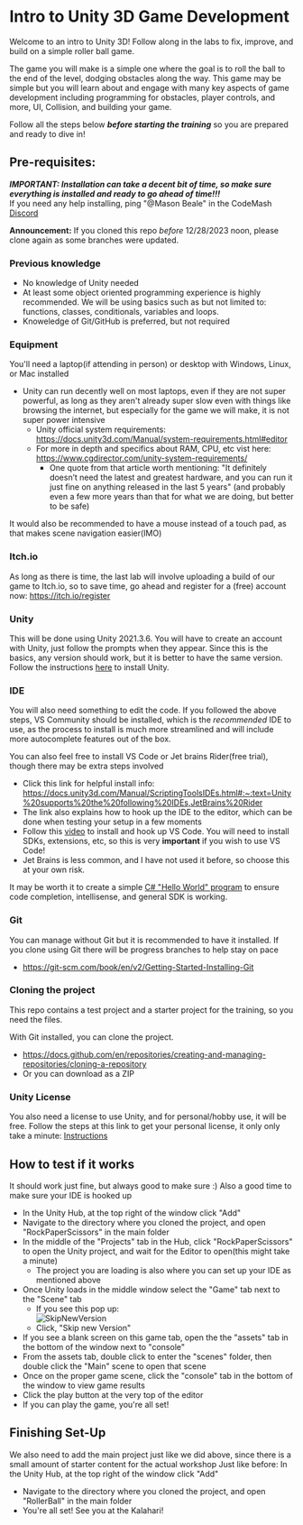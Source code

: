 # Intro to Unity 3D Game Development
Welcome to an intro to Unity 3D! Follow along in the labs to fix, improve, and build on a simple roller ball game.

The game you will make is a simple one where the goal is to roll the ball to the end of the level, dodging obstacles along the way. This game may be simple
but you will learn about and engage with many key aspects of game development including programming for obstacles, player controls, and more, UI, Collision, and building your game.

Follow all the steps below _**before starting the training**_ so you are prepared and ready to dive in!

## Pre-requisites:
***IMPORTANT: Installation can take a decent bit of time, so make sure everything is installed and ready to go ahead of time!!!***  
If you need any help installing, ping "@Mason Beale" in the CodeMash [Discord](https://discord.gg/RbZENJ8c73)

**Announcement:** If you cloned this repo _before_ 12/28/2023 noon, please clone again as some branches were updated.

### Previous knowledge
- No knowledge of Unity needed
- At least some object oriented programming experience is highly recommended. We will be using basics such as but not limited to: functions, classes, conditionals, variables and loops.
- Knoweledge of Git/GitHub is preferred, but not required
### Equipment
You'll need a laptop(if attending in person) or desktop with Windows, Linux, or Mac installed
- Unity can run decently well on most laptops, even if they are not super powerful, as long as they aren't already super slow even with things like browsing the internet, but especially for the game we will make, it is not super power intensive
  - Unity official system requirements: https://docs.unity3d.com/Manual/system-requirements.html#editor
  - For more in depth and specifics about RAM, CPU, etc vist here: https://www.cgdirector.com/unity-system-requirements/
    - One quote from that article worth mentioning: "It definitely doesn’t need the latest and greatest hardware, and you can run it just fine on anything released in the last 5 years" (and probably even a few more years than that for what we are doing, but better to be safe)

It would also be recommended to have a mouse instead of a touch pad, as that makes scene navigation easier(IMO)

### Itch.io
As long as there is time, the last lab will involve uploading a build of our game to Itch.io, so to save time, go ahead and register for a (free) account now: https://itch.io/register

### Unity
This will be done using Unity 2021.3.6. You will have to create an account with Unity, just follow the prompts when they appear.
Since this is the basics, any version should work, but it is better to have the same version. Follow the instructions [here](https://github.com/mbeale0/Unity3D-CodeMash-Workhop/blob/master/installation.md) to install Unity.

### IDE
You will also need something to edit the code. If you followed the above steps, VS Community should be installed, which is the _recommended_ IDE to use, as the process to install is much more streamlined and will include more autocomplete features out of the box. 

You can also feel free to install VS Code or Jet brains Rider(free trial), though there may be extra steps involved
 - Click this link for helpful install info: https://docs.unity3d.com/Manual/ScriptingToolsIDEs.html#:~:text=Unity%20supports%20the%20following%20IDEs,JetBrains%20Rider
 - The link also explains how to hook up the IDE to the editor, which can be done when testing your setup in a few moments
 - Follow this [video](https://code.visualstudio.com/docs/other/unity) to install and hook up VS Code. You will need to install SDKs, extensions, etc, so this is very **important** if you wish to use VS Code!
 - Jet Brains is less common, and I have not used it before, so choose this at your own risk.

It may be worth it to create a simple [C# "Hello World" program](https://www.programiz.com/csharp-programming/hello-world) to ensure code completion, intellisense, and general SDK is working. 

### Git
You can manage without Git but it is recommended to have it installed. If you clone using Git there will be progress branches to help stay on pace
 - https://git-scm.com/book/en/v2/Getting-Started-Installing-Git

### Cloning the project
This repo contains a test project and a starter project for the training, so you need the files.

With Git installed, you can clone the project.
 - https://docs.github.com/en/repositories/creating-and-managing-repositories/cloning-a-repository
 - Or you can download as a ZIP

### Unity License
You also need a license to use Unity, and for personal/hobby use, it will be free.
Follow the steps at this link to get your personal license, it only only take a minute: [Instructions](https://support.unity.com/hc/en-us/articles/211438683-How-do-I-activate-my-license-#:~:text=Online%20activation%20steps%3A)

## How to test if it works
It should work just fine, but always good to make sure :) Also a good time to make sure your IDE is hooked up
- In the Unity Hub, at the top right of the window click "Add"
- Navigate to the directory where you cloned the project, and open "RockPaperScissors" in the main folder
- In the middle of the "Projects" tab in the Hub, click "RockPaperScissors" to open the Unity project, and wait for the Editor to open(this might take a minute)
  - The project you are loading is also where you can set up your IDE as mentioned above
- Once Unity loads in the middle window select the "Game" tab next to the "Scene" tab
    - If you see this pop up:  
       ![SkipNewVersion](https://github.com/mbeale0/Unity3D-CodeMash-Workhop/assets/74221606/cc259896-784a-4fe8-b49b-357a206abcaf)
    - Click, "Skip new Version"
- If you see a blank screen on this game tab, open the the "assets" tab in the bottom of the window next to "console"
- From the assets tab, double click to enter the "scenes" folder, then double click the "Main" scene to open that scene
- Once on the proper game scene, click the "console" tab in the bottom of the window to view game results
- Click the play button at the very top of the editor
- If you can play the game, you're all set!

## Finishing Set-Up
We also need to add the main project just like we did above, since there is a small amount of starter content for the actual workshop
Just like before:
   In the Unity Hub, at the top right of the window click "Add"
- Navigate to the directory where you cloned the project, and open "RollerBall" in the main folder
- You're all set! See you at the Kalahari!
